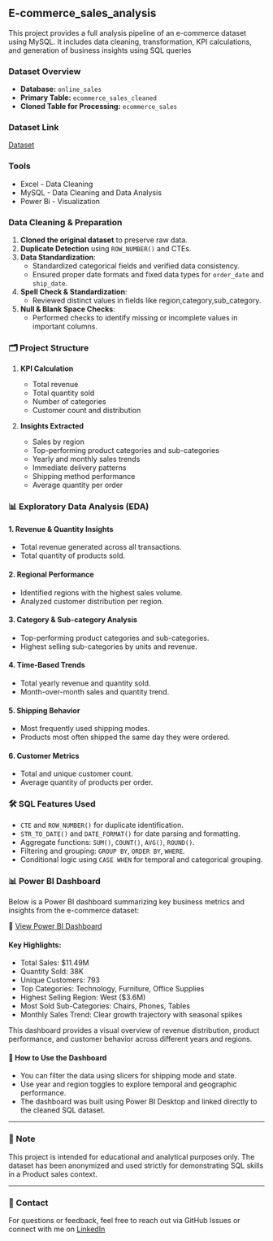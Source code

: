 ## E-commerce_sales_analysis
This project provides a full analysis pipeline of an e-commerce dataset using MySQL. It includes data cleaning, transformation, KPI calculations, and generation of business insights using SQL queries

###  Dataset Overview

- **Database:** `online_sales`
- **Primary Table:** `ecommerce_sales_cleaned`
- **Cloned Table for Processing:** `ecommerce_sales`

### Dataset Link 
[Dataset](https://drive.google.com/drive/folders/1twqsksdEyJk8y_qKVssVduJup5Jk5Gt4?usp=drive_link)

### Tools 
- Excel - Data Cleaning 
- MySQL - Data Cleaning and Data Analysis
- Power Bi - Visualization

###  Data Cleaning & Preparation

1. **Cloned the original dataset** to preserve raw data.
2. **Duplicate Detection** using `ROW_NUMBER()` and CTEs.
3. **Data Standardization**:
   - Standardized categorical fields and verified data consistency.
   - Ensured proper date formats and fixed data types for `order_date` and `ship_date`.
4. **Spell Check & Standardization**:
   - Reviewed distinct values in fields like region,category,sub_category.
5. **Null & Blank Space Checks**:
   - Performed checks to identify missing or incomplete values in important columns.

### 🗂️ Project Structure

1. **KPI Calculation**
   - Total revenue
   - Total quantity sold
   - Number of categories 
   - Customer count and distribution

2. **Insights Extracted**
   - Sales by region
   - Top-performing product categories and sub-categories
   - Yearly and monthly sales trends
   - Immediate delivery patterns
   - Shipping method performance
   - Average quantity per order
  
### 📊 Exploratory Data Analysis (EDA)

#### 1. **Revenue & Quantity Insights**
- Total revenue generated across all transactions.
- Total quantity of products sold.

#### 2. **Regional Performance**
- Identified regions with the highest sales volume.
- Analyzed customer distribution per region.

#### 3. **Category & Sub-category Analysis**
- Top-performing product categories and sub-categories.
- Highest selling sub-categories by units and revenue.

#### 4. **Time-Based Trends**
- Total yearly revenue and quantity sold.
- Month-over-month sales and quantity trend.

#### 5. **Shipping Behavior**
- Most frequently used shipping modes.
- Products most often shipped the same day they were ordered.

#### 6. **Customer Metrics**
- Total and unique customer count.
- Average quantity of products per order.

### 🛠️ SQL Features Used
- `CTE` and `ROW_NUMBER()` for duplicate identification.
- `STR_TO_DATE()` and `DATE_FORMAT()` for date parsing and formatting.
- Aggregate functions: `SUM()`, `COUNT()`, `AVG()`, `ROUND()`.
- Filtering and grouping: `GROUP BY`, `ORDER BY`, `WHERE`.
- Conditional logic using `CASE WHEN` for temporal and categorical grouping.

### 📊 Power BI Dashboard

Below is a Power BI dashboard summarizing key business metrics and insights from the e-commerce dataset:


🔗 [View Power BI Dashboard](https://github.com/TobechukwuOnuorah/E-commerce_sales_analysis/blob/main/powerbi-dashboard.png)


#### Key Highlights:
- Total Sales: $11.49M
- Quantity Sold: 38K
- Unique Customers: 793
- Top Categories: Technology, Furniture, Office Supplies
- Highest Selling Region: West ($3.6M)
- Most Sold Sub-Categories: Chairs, Phones, Tables
- Monthly Sales Trend: Clear growth trajectory with seasonal spikes
 
This dashboard provides a visual overview of revenue distribution, product performance, and customer behavior across different years and regions.

#### 📌 How to Use the Dashboard

- You can filter the data using slicers for shipping mode and state.
- Use year and region toggles to explore temporal and geographic performance.
- The dashboard was built using Power BI Desktop and linked directly to the cleaned SQL dataset.

---
### 📌 Note

This project is intended for educational and analytical purposes only. The dataset has been anonymized and used strictly for demonstrating SQL skills in a Product sales context.

---

### 📧 Contact

For questions or feedback, feel free to reach out via GitHub Issues or connect with me on [LinkedIn](https://www.linkedin.com/in/tobechukwu-onuorah-4a69ba2b0/)



